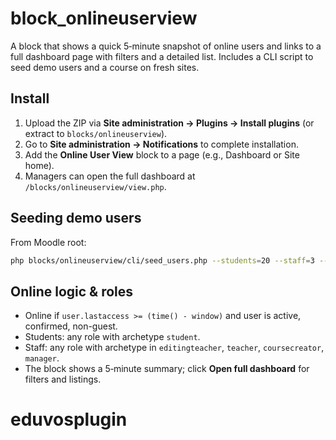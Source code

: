 # block_onlineuserview

A block that shows a quick 5‑minute snapshot of online users and links to a full dashboard page with filters and a detailed list. Includes a CLI script to seed demo users and a course on fresh sites.

## Install
1. Upload the ZIP via **Site administration → Plugins → Install plugins** (or extract to `blocks/onlineuserview`).
2. Go to **Site administration → Notifications** to complete installation.
3. Add the **Online User View** block to a page (e.g., Dashboard or Site home).
4. Managers can open the full dashboard at `/blocks/onlineuserview/view.php`.

## Seeding demo users
From Moodle root:

```bash
php blocks/onlineuserview/cli/seed_users.php --students=20 --staff=3 --domain=mbse.local --course=MBSE101 --password='P@ssw0rd!23'
```

## Online logic & roles
- Online if `user.lastaccess >= (time() - window)` and user is active, confirmed, non-guest.
- Students: any role with archetype `student`.
- Staff: any role with archetype in `editingteacher`, `teacher`, `coursecreator`, `manager`.
- The block shows a 5‑minute summary; click **Open full dashboard** for filters and listings.
# eduvosplugin
